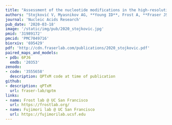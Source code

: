 ```yaml
---
title: "Assessment of the nucleotide modifications in the high-resolution cryo-electron microscopy structure of the Escherichia coli 50S subunit"
authors: "Stojković V, Myasnikov AG, **Young ID**, Frost A, **Fraser JS**, Fujimori DG."
journal: 'Nucleic Acids Research'
pub_date: '2020-03-18'
image: '/static/img/pub/2020_stojkovic.jpg'
pmid: '31989172'
pmcid: 'PMC7049716'
biorxiv: '695429'
pdf: 'http://cdn.fraserlab.com/publications/2020_stojkovic.pdf'
paired_maps_and_models:
- pdb: 6PJ6
  emdb: '20353'
zenodo:
- code: '3555658'
  description: QPTxM code at time of publication
github:
- description: qPTxM
  url: fraser-lab/qptm
links:
- name: Frost lab @ UC San Francisco
  url: https://frostlab.org/
- name: Fujimori lab @ UC San Francisco
  url: https://fujimorilab.ucsf.edu
---
```


